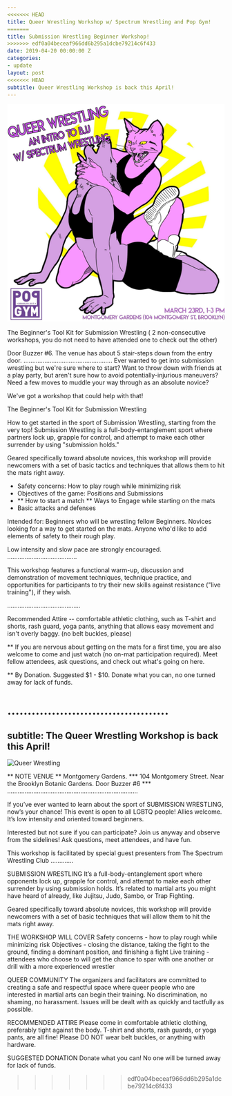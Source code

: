 ```yaml
---
<<<<<<< HEAD
title: Queer Wrestling Workshop w/ Spectrum Wrestling and Pop Gym!
=======
title: Submission Wrestling Beginner Workshop!
>>>>>>> edf0a04beceaf966dd6b295a1dcbe79214c6f433
date: 2019-04-20 00:00:00 Z
categories:
- update
layout: post
<<<<<<< HEAD
subtitle: Queer Wrestling Workshop is back this April!
---
```


![Queer Wrestling](/assets/queerwrestlemarch.jpg)

The Beginner's Tool Kit for Submission Wrestling
( 2 non-consecutive workshops, you do not need to have attended one to check out the other)

Door Buzzer #6.
The venue has about 5 stair-steps down from the entry door. 
...................................................
Ever wanted to get into submission wrestling but we're sure where to start? Want to throw down with friends at a play party, but aren't sure how to avoid potentially-injurious maneuvers? Need a few moves to muddle your way through as an absolute novice?

We've got a workshop that could help with that!

The Beginner's Tool Kit for Submission Wrestling

How to get started in the sport of Submission Wrestling, starting from the very top! Submission Wrestling is a full-body-entanglement sport where partners lock up, grapple for control, and attempt to make each other surrender by using "submission holds." 

Geared specifically toward absolute novices, this workshop will provide newcomers with a set of basic tactics and techniques that allows them to hit the mats right away.

- Safety concerns: How to play rough while minimizing risk
- Objectives of the game: Positions and Submissions
- ** How to start a match ** Ways to Engage while starting on the mats
- Basic attacks and defenses

Intended for: Beginners who will be wrestling fellow Beginners. Novices looking for a way to get started on the mats. Anyone who'd like to add elements of safety to their rough play. 

Low intensity and slow pace are strongly encouraged.
........................................

This workshop features a functional warm-up, discussion and demonstration of movement techniques, technique practice, and opportunities for participants to try their new skills against resistance ("live training"), if they wish.


..........................................

Recommended Attire -- comfortable athletic clothing, such as T-shirt and shorts, rash guard, yoga pants, anything that allows easy movement and isn't overly baggy. (no belt buckles, please)

** If you are nervous about getting on the mats for a first time, you are also welcome to come and just watch (no on-mat participation required). Meet fellow attendees, ask questions, and check out what's going on here.

** By Donation. Suggested $1 - $10. Donate what you can, no one turned away for lack of funds.

........................................
=======
subtitle: The Queer Wrestling Workshop is back this April!
---

![Queer Wrestling](/assets/queerrestleapril1.jpg)

** NOTE VENUE **  Montgomery Gardens. *** 104 Montgomery Street.  Near the Brooklyn Botanic Gardens.  Door Buzzer #6  ***
...........................................................................

If you’ve ever wanted to learn about the sport of SUBMISSION WRESTLING, now’s your chance! This event is open to all LGBTQ people! Allies welcome. It’s low intensity and oriented toward beginners.

Interested but not sure if you can participate? Join us anyway and observe from the sidelines! Ask questions, meet attendees, and have fun.

This workshop is facilitated by special guest presenters from The Spectrum Wrestling Club
………….

SUBMISSION WRESTLING
It’s a full-body-entanglement sport where opponents lock up, grapple for control, and attempt to make each other surrender by using submission holds. It’s related to martial arts you might have heard of already, like Jujitsu, Judo, Sambo, or Trap Fighting.

Geared specifically toward absolute novices, this workshop will provide newcomers with a set of basic techniques that will allow them to hit the mats right away.

THE WORKSHOP WILL COVER
Safety concerns - how to play rough while minimizing risk
Objectives - closing the distance, taking the fight to the ground, finding a dominant position, and finishing a fight
Live training - attendees who choose to will get the chance to spar with one another or drill with a more experienced wrestler

QUEER COMMUNITY
The organizers and facilitators are committed to creating a safe and respectful space where queer people who are interested in martial arts can begin their training. No discrimination, no shaming, no harassment. Issues will be dealt with as quickly and tactfully as possible.

RECOMMENDED ATTIRE
Please come in comfortable athletic clothing, preferably tight against the body. T-shirt and shorts, rash guards, or yoga pants, are all fine! Please DO NOT wear belt buckles, or anything with hardware.

SUGGESTED DONATION
Donate what you can! No one will be turned away for lack of funds.
>>>>>>> edf0a04beceaf966dd6b295a1dcbe79214c6f433
